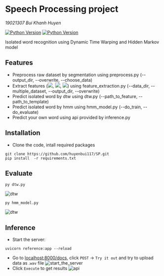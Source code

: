 # Speech Processing project
 _19021307 Bui Khanh Huyen_
 
[![Python Version](https://img.shields.io/badge/Python-3.9-blue.svg)](https://www.python.org/) [![Python Version](https://img.shields.io/badge/FastAPI-0.75.0-blue.svg)](https://fastapi.tiangolo.com/)

Isolated word recognition using Dynamic Time Warping and Hidden Markov model

## Features

- Preprocess raw dataset by segmentation using preprocess.py (--output_dir, --overwrite, --choose_data)
- Extract features (<img src="https://latex.codecogs.com/svg.latex?\Large&space;_{mfcc}"/>, <img src="https://latex.codecogs.com/svg.latex?\Large&space;\Delta_{mfcc}"/>, <img src="https://latex.codecogs.com/svg.latex?\Large&space;\Delta\Delta_{mfcc}"/>) using feature_extraction.py (--data_dir, --multiple_dataset, --output_dir, --overwrite)
- Predict isolated word by dtw using dtw.py (--path_to_feature, --path_to_template)
- Predict isolated word by hmm using hmm_model.py (--do_train, --do_evaluate)
- Predict your own word using api provided by inference.py

## Installation

- Clone the code, intall required packages

```shell
git clone https://github.com/huyenbui117/SP.git
pip install  -r requirements.txt
```
## Evaluate
```shell
py dtw.py
```
![dtw](https://github.com/huyenbui117/SP/blob/master/gifs/dtw.gif)
```shell
py hmm_model.py
```
![dtw](https://github.com/huyenbui117/SP/blob/master/gifs/hmm_model.png)
## Inference
- Start the server:

```shell
uvicorn reference:app --reload
```

- Go to [localhost:8000/docs](http://localhost:8000/docs), click `POST` &rarr; `Try it out` and try to upload data as
  .`wav` file
![start_the_server](https://github.com/huyenbui117/SP/blob/master/gifs/start_the_server.gif)
- Click `Execute` to get results
![api](https://github.com/huyenbui117/SP/blob/master/gifs/api.gif)
